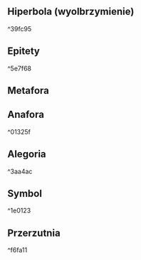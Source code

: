 
## Hiperbola (wyolbrzymienie)

^39fc95


## Epitety

^5e7f68

## Metafora

## Anafora

^01325f

## Alegoria

^3aa4ac

## Symbol

^1e0123

## Przerzutnia

^f6fa11

